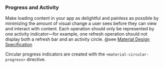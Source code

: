 ### Progress and Activity

Make loading content in your app as delightful and painless as possible by minimizing the amount of visual change a user sees before they can view and interact with content. Each operation should only be represented by one activity indicator—for example, one refresh operation should not display both a refresh bar and an activity circle. @see [Material Design Specification](https://www.google.com/design/spec/components/progress-activity.html#progress-activity-types-of-indicators)


Circular progress indicators are created with the `<material-circular-progress>` directive.


